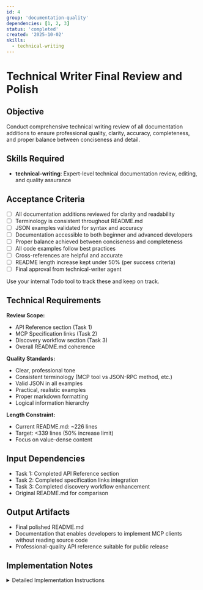 ```yaml
---
id: 4
group: 'documentation-quality'
dependencies: [1, 2, 3]
status: 'completed'
created: '2025-10-02'
skills:
  - technical-writing
---
```


# Technical Writer Final Review and Polish

## Objective

Conduct comprehensive technical writing review of all documentation additions to ensure professional quality, clarity, accuracy, completeness, and proper balance between conciseness and detail.

## Skills Required

- **technical-writing**: Expert-level technical documentation review, editing, and quality assurance

## Acceptance Criteria

- [ ] All documentation additions reviewed for clarity and readability
- [ ] Terminology is consistent throughout README.md
- [ ] JSON examples validated for syntax and accuracy
- [ ] Documentation accessible to both beginner and advanced developers
- [ ] Proper balance achieved between conciseness and completeness
- [ ] All code examples follow best practices
- [ ] Cross-references are helpful and accurate
- [ ] README length increase kept under 50% (per success criteria)
- [ ] Final approval from technical-writer agent

Use your internal Todo tool to track these and keep on track.

## Technical Requirements

**Review Scope:**

- API Reference section (Task 1)
- MCP Specification links (Task 2)
- Discovery workflow section (Task 3)
- Overall README.md coherence

**Quality Standards:**

- Clear, professional tone
- Consistent terminology (MCP tool vs JSON-RPC method, etc.)
- Valid JSON in all examples
- Practical, realistic examples
- Proper markdown formatting
- Logical information hierarchy

**Length Constraint:**

- Current README.md: ~226 lines
- Target: <339 lines (50% increase limit)
- Focus on value-dense content

## Input Dependencies

- Task 1: Completed API Reference section
- Task 2: Completed specification links integration
- Task 3: Completed discovery workflow enhancement
- Original README.md for comparison

## Output Artifacts

- Final polished README.md
- Documentation that enables developers to implement MCP clients without reading source code
- Professional-quality API reference suitable for public release

## Implementation Notes

<details>
<summary>Detailed Implementation Instructions</summary>

### Step 1: Comprehensive Review Checklist

Use technical-writer agent to systematically review:

**Content Quality:**

- [ ] Clear purpose and audience for each section
- [ ] Logical flow and organization
- [ ] Appropriate level of detail for each topic
- [ ] No redundant or conflicting information
- [ ] Examples are practical and realistic

**Technical Accuracy:**

- [ ] All endpoint URLs and methods correct
- [ ] Parameter names and types match implementation
- [ ] Error codes match McpToolsController
- [ ] Pagination logic accurately described
- [ ] Security model correctly explained

**Writing Quality:**

- [ ] Professional, clear tone throughout
- [ ] Active voice preferred over passive
- [ ] Concise sentences without unnecessary words
- [ ] Proper grammar and punctuation
- [ ] Consistent style and formatting

**Terminology Consistency:**

- [ ] "MCP tool" vs "tool" usage consistent
- [ ] "JSON-RPC method" terminology consistent
- [ ] "Endpoint" vs "route" vs "URL" consistent
- [ ] "Client" vs "consumer" consistent
- [ ] Technical terms properly introduced

### Step 2: Validate All JSON Examples

For each JSON example in documentation:

```bash
# Extract and validate each JSON block
echo '{"tools": [...], "nextCursor": null}' | jq . >/dev/null && echo "Valid" || echo "Invalid"
```

Ensure:

- [ ] Syntactically valid JSON
- [ ] Matches actual endpoint responses
- [ ] Uses realistic data (not just placeholders)
- [ ] Properly formatted with consistent indentation

### Step 3: Cross-Reference Verification

Check all internal references:

- [ ] "See API Reference section" links work
- [ ] Specification URLs are accessible
- [ ] Code file references are accurate (e.g., McpToolsController.php)
- [ ] Table of contents (if added) is correct

### Step 4: Readability Assessment

Evaluate for different audiences:

**For Beginners:**

- [ ] Concepts introduced before use
- [ ] Examples progress from simple to complex
- [ ] Technical jargon explained or avoided
- [ ] Clear guidance on getting started

**For Advanced Users:**

- [ ] Complete technical details available
- [ ] Links to deeper resources (MCP spec)
- [ ] Edge cases and advanced scenarios covered
- [ ] Efficient navigation to relevant sections

### Step 5: Length and Conciseness Review

Check documentation length:

```bash
# Count lines in README.md
wc -l README.md

# Target: <339 lines (50% increase from ~226)
```

If over limit, prioritize removing:

- Redundant explanations
- Excessive examples (keep 1-2 best ones)
- Verbose transitions
- Unnecessary sections

**Preserve:**

- Critical technical details
- Practical examples
- Clear navigation/structure

### Step 6: Code Example Best Practices

Review all code examples for:

**Shell/Curl Examples:**

- [ ] Use proper quoting
- [ ] Include necessary headers
- [ ] Show realistic URLs (https://your-site.com pattern)
- [ ] Include helpful comments
- [ ] Demonstrate actual use cases

**JSON Examples:**

- [ ] 2-space indentation
- [ ] Trailing commas removed
- [ ] Comments excluded (invalid in JSON)
- [ ] Realistic field values

**PHP Examples:**

- [ ] Follow Drupal coding standards
- [ ] Include necessary use statements
- [ ] Show complete, working code
- [ ] Include helpful inline comments

### Step 7: Final Polish Pass

**Markdown Formatting:**

- [ ] Headers properly nested (H2 → H3 → H4)
- [ ] Code blocks have language hints
- [ ] Lists use consistent bullet style
- [ ] Tables properly formatted
- [ ] Emphasis (bold/italic) used appropriately

**Navigation:**

- [ ] Logical section order
- [ ] Clear section transitions
- [ ] Helpful cross-references
- [ ] Consider adding TOC if length justifies

**Visual Elements:**

- [ ] Code blocks properly fenced
- [ ] Blockquotes used for notes/tips
- [ ] Spacing enhances readability
- [ ] Consistent visual hierarchy

### Step 8: Accessibility Check

Ensure documentation is accessible:

- [ ] Alt text for images (if any)
- [ ] Clear link text (not "click here")
- [ ] Proper semantic structure
- [ ] Readable without styling

### Step 9: Technical Writer Agent Review

Submit complete README.md to technical-writer agent with specific review request:

```markdown
Please review this README.md documentation for:

1. Professional technical writing quality
2. Clarity and accessibility to different skill levels
3. Consistency in terminology and style
4. Proper balance of conciseness and completeness
5. Accuracy of technical details
6. Quality of examples and code snippets
7. Overall coherence and user experience

Focus areas:

- API Reference section (new)
- MCP Specification integration (new)
- Discovery workflow section (enhanced)
- Overall README flow and organization

Success criteria:

- Developers can implement MCP client without reading source code
- Documentation stays under 50% length increase
- Professional quality suitable for public release
```

### Step 10: Address Review Feedback

Implement all feedback from technical-writer agent:

- [ ] Fix identified issues
- [ ] Improve clarity where noted
- [ ] Refine examples as suggested
- [ ] Adjust length if needed
- [ ] Verify fixes don't introduce new issues

### Quality Checklist

**Content:**

- [ ] API Reference complete and accurate
- [ ] Specification links integrated naturally
- [ ] Discovery workflow clear and helpful
- [ ] Examples are practical and correct

**Quality:**

- [ ] Technical writer agent approved
- [ ] All JSON validated
- [ ] Terminology consistent
- [ ] Accessible to target audiences
- [ ] Length under 339 lines (50% increase limit)

**Polish:**

- [ ] Professional tone throughout
- [ ] Proper markdown formatting
- [ ] Code examples follow best practices
- [ ] Cross-references accurate and helpful
- [ ] Ready for public release

</details>

